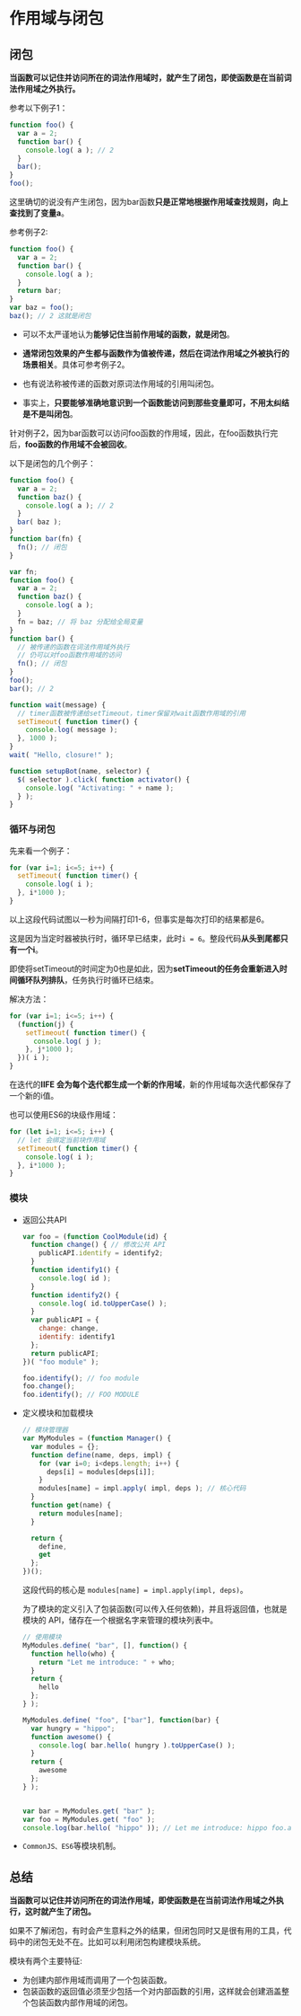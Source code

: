 # 作用域与闭包

## 闭包

**当函数可以记住并访问所在的词法作用域时，就产生了闭包，即使函数是在当前词法作用域之外执行。**

参考以下例子1：

```javascript
function foo() { 
  var a = 2;
  function bar() {
    console.log( a ); // 2
  }
  bar(); 
}
foo();
```

这里确切的说没有产生闭包，因为bar函数**只是正常地根据作用域查找规则，向上查找到了变量a**。

参考例子2:

```javascript
function foo() {
  var a = 2;
  function bar() {
    console.log( a );
  }
  return bar;
}
var baz = foo();
baz(); // 2 这就是闭包
```

* 可以不太严谨地认为**能够记住当前作用域的函数，就是闭包**。

* **通常闭包效果的产生都与函数作为值被传递，然后在词法作用域之外被执行的场景相关**。具体可参考例子2。
* 也有说法称被传递的函数对原词法作用域的引用叫闭包。

* 事实上，**只要能够准确地意识到一个函数能访问到那些变量即可，不用太纠结是不是叫闭包**。

针对例子2，因为bar函数可以访问foo函数的作用域，因此，在foo函数执行完后，**foo函数的作用域不会被回收**。

以下是闭包的几个例子：

```javascript
function foo() {
  var a = 2;
  function baz() {
    console.log( a ); // 2
  }
  bar( baz );
}
function bar(fn) {
  fn(); // 闭包
}
```

```javascript
var fn;
function foo() {
  var a = 2;
  function baz() {
    console.log( a );
  }
  fn = baz; // 将 baz 分配给全局变量
}
function bar() {
  // 被传递的函数在词法作用域外执行
  // 仍可以对foo函数作用域的访问
  fn(); // 闭包
}
foo();
bar(); // 2
```

```javascript
function wait(message) {
  // timer函数被传递给setTimeout，timer保留对wait函数作用域的引用
  setTimeout( function timer() {
    console.log( message );
  }, 1000 );
}
wait( "Hello, closure!" );
```

```javascript
function setupBot(name, selector) {
  $( selector ).click( function activator() {
    console.log( "Activating: " + name );
  } );
}
```

### 循环与闭包

先来看一个例子：

```javascript
for (var i=1; i<=5; i++) {
  setTimeout( function timer() {
    console.log( i );
  }, i*1000 );
}
```

以上这段代码试图以一秒为间隔打印1-6，但事实是每次打印的结果都是6。

这是因为当定时器被执行时，循环早已结束，此时```i = 6```。整段代码**从头到尾都只有一个i**。

即使将setTimeout的时间定为0也是如此，因为**setTimeout的任务会重新进入时间循环队列排队**，任务执行时循环已结束。

解决方法：

```javascript
for (var i=1; i<=5; i++) {
  (function(j) {
    setTimeout( function timer() {
      console.log( j );
    }, j*1000 );
  })( i );
}
```

在迭代的**IIFE 会为每个迭代都生成一个新的作用域**，新的作用域每次迭代都保存了一个新的i值。

也可以使用ES6的块级作用域：

```javascript
for (let i=1; i<=5; i++) {
  // let 会绑定当前块作用域
  setTimeout( function timer() {
    console.log( i );
  }, i*1000 );
}
```

### 模块

* 返回公共API

  ```javascript
  var foo = (function CoolModule(id) {
    function change() { // 修改公共 API
      publicAPI.identify = identify2;
    }
    function identify1() {
      console.log( id );
    }
    function identify2() {
      console.log( id.toUpperCase() );
    }
    var publicAPI = {
      change: change,
      identify: identify1
    };
    return publicAPI;
  })( "foo module" );
  
  foo.identify(); // foo module
  foo.change();
  foo.identify(); // FOO MODULE
  ```

* 定义模块和加载模块

  ```javascript
  // 模块管理器
  var MyModules = (function Manager() {
    var modules = {};
    function define(name, deps, impl) {
      for (var i=0; i<deps.length; i++) {
        deps[i] = modules[deps[i]];
      }
      modules[name] = impl.apply( impl, deps ); // 核心代码
    }
    function get(name) {
      return modules[name];
    }
  
    return {
      define,
      get
    };
  })();
  ```

  这段代码的核心是 ```modules[name] = impl.apply(impl, deps)```。

  为了模块的定义引入了包装函数(可以传入任何依赖)，并且将返回值，也就是模块的 API，储存在一个根据名字来管理的模块列表中。

  ```javascript
  // 使用模块
  MyModules.define( "bar", [], function() {
    function hello(who) {
      return "Let me introduce: " + who;
    }
    return {
      hello
    };
  } );
  
  MyModules.define( "foo", ["bar"], function(bar) {
    var hungry = "hippo";
    function awesome() {
      console.log( bar.hello( hungry ).toUpperCase() );
    }
    return {
      awesome
    };
  } );
  
  
  var bar = MyModules.get( "bar" );
  var foo = MyModules.get( "foo" );
  console.log(bar.hello( "hippo" )); // Let me introduce: hippo foo.awesome(); // LET ME INTRODUCE: HIPPO
  ```

* ```CommonJS、ES6```等模块机制。

## 总结

**当函数可以记住并访问所在的词法作用域，即使函数是在当前词法作用域之外执行，这时就产生了闭包。**

如果不了解闭包，有时会产生意料之外的结果，但闭包同时又是很有用的工具，代码中的闭包无处不在。比如可以利用闭包构建模块系统。

模块有两个主要特征:

* 为创建内部作用域而调用了一个包装函数。
* 包装函数的返回值必须至少包括一个对内部函数的引用，这样就会创建涵盖整个包装函数内部作用域的闭包。

